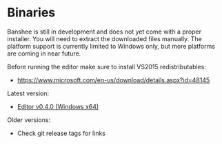 # Binaries

Banshee is still in development and does not yet come with a proper installer. You will need to extract the downloaded files manually. The platform support is currently limited to Windows only, but more platforms are coming in near future.

Before running the editor make sure to install VS2015 redistributables: 
 - https://www.microsoft.com/en-us/download/details.aspx?id=48145

Latest version:
 - [Editor v0.4.0 (Windows x64)](http://data.banshee3d.com/Banshee_Win_x64_v0.4.0.zip)
 
Older versions:
 - Check git release tags for links
